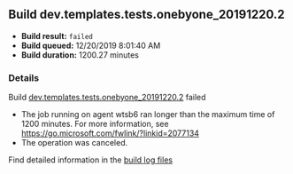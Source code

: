 ## Build dev.templates.tests.onebyone_20191220.2
- **Build result:** `failed`
- **Build queued:** 12/20/2019 8:01:40 AM
- **Build duration:** 1200.27 minutes
### Details
Build [dev.templates.tests.onebyone_20191220.2](https://winappstudio.visualstudio.com/web/build.aspx?pcguid=a4ef43be-68ce-4195-a619-079b4d9834c2&builduri=vstfs%3a%2f%2f%2fBuild%2fBuild%2f32433) failed

+ The job running on agent wtsb6 ran longer than the maximum time of 1200 minutes. For more information, see https://go.microsoft.com/fwlink/?linkid=2077134
+ The operation was canceled.

Find detailed information in the [build log files]()
